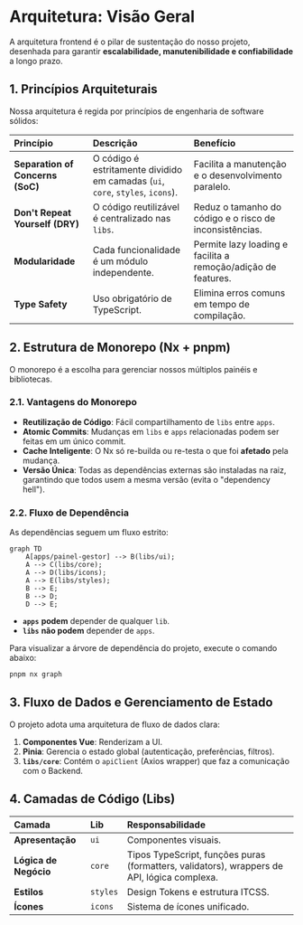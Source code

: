 # Arquitetura: Visão Geral

A arquitetura frontend é o pilar de sustentação do nosso projeto, desenhada para garantir **escalabilidade, manutenibilidade e confiabilidade** a longo prazo.

## 1. Princípios Arquiteturais

Nossa arquitetura é regida por princípios de engenharia de software sólidos:

| Princípio                        | Descrição                                                                      | Benefício                                                     |
| :------------------------------- | :----------------------------------------------------------------------------- | :------------------------------------------------------------ |
| **Separation of Concerns (SoC)** | O código é estritamente dividido em camadas (`ui`, `core`, `styles`, `icons`). | Facilita a manutenção e o desenvolvimento paralelo.           |
| **Don't Repeat Yourself (DRY)**  | O código reutilizável é centralizado nas `libs`.                               | Reduz o tamanho do código e o risco de inconsistências.       |
| **Modularidade**                 | Cada funcionalidade é um módulo independente.                                  | Permite lazy loading e facilita a remoção/adição de features. |
| **Type Safety**                  | Uso obrigatório de TypeScript.                                                 | Elimina erros comuns em tempo de compilação.                  |

## 2. Estrutura de Monorepo (Nx + pnpm)

O monorepo é a escolha para gerenciar nossos múltiplos painéis e bibliotecas.

### 2.1. Vantagens do Monorepo

- **Reutilização de Código**: Fácil compartilhamento de `libs` entre `apps`.
- **Atomic Commits**: Mudanças em `libs` e `apps` relacionadas podem ser feitas em um único commit.
- **Cache Inteligente**: O Nx só re-builda ou re-testa o que foi **afetado** pela mudança.
- **Versão Única**: Todas as dependências externas são instaladas na raiz, garantindo que todos usem a mesma versão (evita o "dependency hell").

### 2.2. Fluxo de Dependência

As dependências seguem um fluxo estrito:

```mermaid
graph TD
    A[apps/painel-gestor] --> B(libs/ui);
    A --> C(libs/core);
    A --> D(libs/icons);
    A --> E(libs/styles);
    B --> E;
    B --> D;
    D --> E;
```

- **`apps`** **podem** depender de qualquer `lib`.
- **`libs`** **não podem** depender de `apps`.

Para visualizar a árvore de dependência do projeto, execute o comando abaixo:

```bash
pnpm nx graph
```

## 3. Fluxo de Dados e Gerenciamento de Estado

O projeto adota uma arquitetura de fluxo de dados clara:

1. **Componentes Vue**: Renderizam a UI.
2. **Pinia**: Gerencia o estado global (autenticação, preferências, filtros).
3. **`libs/core`**: Contém o `apiClient` (Axios wrapper) que faz a comunicação com o Backend.

## 4. Camadas de Código (Libs)

| Camada                | Lib      | Responsabilidade                                                                            |
| :-------------------- | :------- | :------------------------------------------------------------------------------------------ |
| **Apresentação**      | `ui`     | Componentes visuais.                                                                        |
| **Lógica de Negócio** | `core`   | Tipos TypeScript, funções puras (formatters, validators), wrappers de API, lógica complexa. |
| **Estilos**           | `styles` | Design Tokens e estrutura ITCSS.                                                            |
| **Ícones**            | `icons`  | Sistema de ícones unificado.                                                                |

